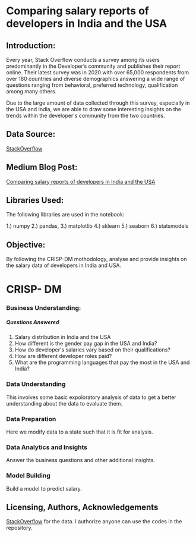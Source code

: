 # Comparing salary reports of developers in India and the USA 

## Introduction:
Every year, Stack Overflow conducts a survey among its users predominantly in the Developer’s community and publishes their report online. Their latest survey was in 2020 with over 65,000 respondents from over 180 countries and diverse demographics answering a wide range of questions ranging from behavioral, preferred technology, qualification among many others.

Due to the large amount of data collected through this survey, especially in the USA and India, we are able to draw some interesting insights on the trends within the developer's community from the two countries.


## Data Source: 

[StackOverflow](https://insights.stackoverflow.com/survey)


## Medium Blog Post:

[Comparing salary reports of developers in India and the USA](https://arjunachuthan.medium.com/comparing-salary-reports-of-developers-in-india-and-the-usa-f241412a2cd3)


## Libraries Used:
The following libraries are used in the notebook:

1.) numpy
2.) pandas,
3.) matplotlib
4.) sklearn
5.) seaborn
6.) statsmodels


## Objective: 

By following the CRISP-DM mothodology, analyse and provide insights on the salary data of developers in India and USA. 

# CRISP- DM

### Business Understanding:

##### Questions Answered

1. Salary distribution in India and the USA
2. How different is the gender pay gap in the USA and India?
3. How do developer's salaries vary based on their qualifications?
4. How are different developer roles paid?
5. What are the programming languages that pay the most in the USA and India?

### Data Understanding
This involves some basic expoloratory analysis of data to get a better understanding about the data to evaluate them. 

### Data Preparation
Here we modify data to a state such that it is fit for analysis.

### Data Analytics and Insights
Answer the business questions and other additional insights. 

### Model Building
Build a model to predict salary. 

## Licensing, Authors, Acknowledgements
[StackOverflow](https://insights.stackoverflow.com/survey) for the data. 
I authorize anyone can use the codes in the repository. 



